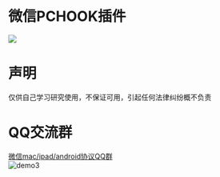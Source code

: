 # 微信PCHOOK插件
![](https://github.com/weixinbao/WeChatPcTool/blob/master/demo.png) <br/>

# 声明
仅供自己学习研究使用，不保证可用，引起任何法律纠纷概不负责

# QQ交流群
<a target="_blank" href="//shang.qq.com/wpa/qunwpa?idkey=c8ba88cf98ceff400b56732220c3b60fdf714b2f79852c854a3d11644b6a10a0">微信mac/ipad/android协议QQ群</a><br/>
![demo3](https://github.com/weixinbao/WeChatXY/blob/master/QQ.png) <br/>
